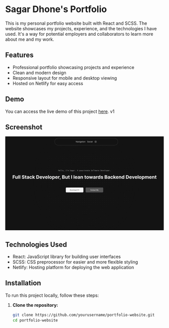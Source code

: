 # Sagar Dhone's Portfolio

This is my personal portfolio website built with React and SCSS. The website showcases my projects, experience, and the technologies I have used. It's a way for potential employers and collaborators to learn more about me and my work.

## Features

- Professional portfolio showcasing projects and experience
- Clean and modern design
- Responsive layout for mobile and desktop viewing
- Hosted on Netlify for easy access

## Demo

You can access the live demo of this project [here](https://sagar-dhone-portfolio.netlify.app/).
v1
## Screenshot

![Portfolio Screenshot](/public/project_images/sagar-dhone-portfolio.netlify.app_.png)

## Technologies Used

- React: JavaScript library for building user interfaces
- SCSS: CSS preprocessor for easier and more flexible styling
- Netlify: Hosting platform for deploying the web application

## Installation

To run this project locally, follow these steps:

1. **Clone the repository:**
   ```bash
   git clone https://github.com/yourusername/portfolio-website.git
   cd portfolio-website
